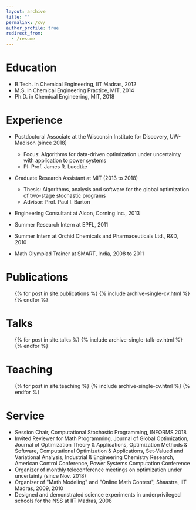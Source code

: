 ```yaml
---
layout: archive
title: ""
permalink: /cv/
author_profile: true
redirect_from:
  - /resume
---
```


Education
======
* B.Tech. in Chemical Engineering, IIT Madras, 2012
* M.S. in Chemical Engineering Practice, MIT, 2014
* Ph.D. in Chemical Engineering, MIT, 2018

Experience
======
* Postdoctoral Associate at the Wisconsin Institute for Discovery, UW-Madison (since 2018)
  * Focus: Algorithms for data-driven optimization under uncertainty with application to power systems
  * PI: Prof. James R. Luedtke

* Graduate Research Assistant at MIT (2013 to 2018)
  * Thesis: Algorithms, analysis and software for the global optimization of two-stage stochastic programs
  * Advisor: Prof. Paul I. Barton
  
* Engineering Consultant at Alcon, Corning Inc., 2013
* Summer Research Intern at EPFL, 2011
* Summer Intern at Orchid Chemicals and Pharmaceuticals Ltd., R&D, 2010
* Math Olympiad Trainer at SMART, India, 2008 to 2011

Publications
======
  <ul>{% for post in site.publications %}
    {% include archive-single-cv.html %}
  {% endfor %}</ul>
  
Talks
======
  <ul>{% for post in site.talks %}
    {% include archive-single-talk-cv.html %}
  {% endfor %}</ul>
  
Teaching
======
  <ul>{% for post in site.teaching %}
    {% include archive-single-cv.html %}
  {% endfor %}</ul>
  
Service
======
* Session Chair, Computational Stochastic Programming, INFORMS 2018
* Invited Reviewer for Math Programming, Journal of Global Optimization, Journal of Optimization Theory & Applications, Optimization Methods & Software, Computational Optimization & Applications, Set-Valued and Variational Analysis, Industrial & Engineering Chemistry Research, American Control Conference, Power Systems Computation Conference
* Organizer of monthly teleconference meetings on optimization under uncertainty (since Nov. 2018)
* Organizer of "Math Modeling" and "Online Math Contest", Shaastra, IIT Madras, 2009, 2010
* Designed and demonstrated science experiments in underprivileged schools for the NSS at IIT Madras, 2008 
